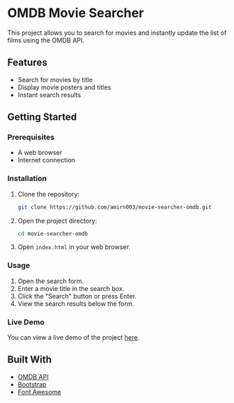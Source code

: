 # OMDB Movie Searcher

This project allows you to search for movies and instantly update the list of films using the OMDB API.

## Features

- Search for movies by title
- Display movie posters and titles
- Instant search results

## Getting Started

### Prerequisites

- A web browser
- Internet connection

### Installation

1. Clone the repository:
    ```sh
    git clone https://github.com/amirn003/movie-searcher-omdb.git
    ```
2. Open the project directory:
    ```sh
    cd movie-searcher-omdb
    ```
3. Open `index.html` in your web browser.

### Usage

1. Open the search form.
2. Enter a movie title in the search box.
3. Click the "Search" button or press Enter.
4. View the search results below the form.

### Live Demo

You can view a live demo of the project [here](https://amirn003.github.io/movie-searcher-omdb/).

## Built With

- [OMDB API](http://www.omdbapi.com/)
- [Bootstrap](https://getbootstrap.com/)
- [Font Awesome](https://fontawesome.com/)
